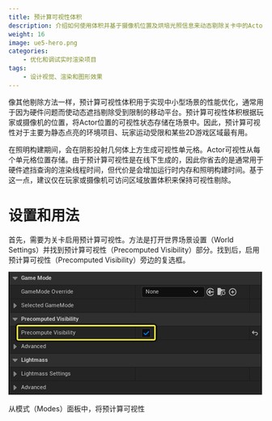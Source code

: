 ```yaml
---
title: 预计算可视性体积
description: 介绍如何使用体积并基于摄像机位置及烘培光照信息来动态剔除关卡中的Actor。
weight: 16
image: ue5-hero.png
categories:
    - 优化和调试实时渲染项目
tags:
    - 设计视觉、渲染和图形效果
---
```

像其他剔除方法一样，预计算可视性体积用于实现中小型场景的性能优化，通常用于因为硬件问题而使动态遮挡剔除受到限制的移动平台。预计算可视性体积根据玩家或摄像机的位置，将Actor位置的可视性状态存储在场景中。因此，预计算可视性对于主要为静态点亮的环境项目、玩家运动受限和某些2D游戏区域最有用。

在照明构建期间，会在阴影投射几何体上方生成可视性单元格。Actor可视性从每个单元格位置存储。由于预计算可视性是在线下生成的，因此你省去的是通常用于硬件遮挡查询的渲染线程时间，但代价是会增加运行时内存和照明构建时间。基于这一点，建议仅在玩家或摄像机可访问区域放置体积来保持可视性剔除。

# 设置和用法
首先，需要为关卡启用预计算可视性。方法是打开世界场景设置（World Settings）并找到预计算可视性（Precomputed Visibility）部分。找到后，启用预计算可视性（Precomputed Visibility）旁边的复选框。

![](ws_enablepvis.png)

从模式（Modes）面板中，将预计算可视性